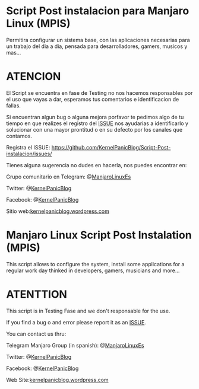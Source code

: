 # Script Post instalacion para Manjaro Linux (MPIS)

Permitira configurar un sistema base, con las aplicaciones necesarias para un trabajo del dia a dia, pensada para desarrolladores, gamers, musicos y mas...

# ATENCION

El Script se encuentra en fase de Testing no nos hacemos responsables por el uso que vayas a dar, esperamos tus comentarios e identificacion de fallas. 

Si encuentran algun bug o alguna mejora porfavor te pedimos algo de tu tiempo en que realizes el registro del [ISSUE](https://github.com/KernelPanicBlog/Script-Post-instalacion/issues/) nos ayudarias a identificarlo y solucionar con una mayor prontitud o en su defecto por los canales que contamos. 

Registra el ISSUE: https://github.com/KernelPanicBlog/Script-Post-instalacion/issues/ 


Tienes alguna sugerencia no dudes en hacerla, nos puedes encontrar en:

Grupo comunitario en Telegram:  @[ManjaroLinuxEs](https://telegram.me/manjarolinuxes)

Twitter: @[KernelPanicBlog](https://twitter.com/KernelPanicBlog)

Facebook: @[KernelPanicBlog](https://www.facebook.com/pages/Kernel-Panic-Blog/)

Sitio web:[kernelpanicblog.wordpress.com](https://kernelpanicblog.wordpress.com/)

# Manjaro Linux Script Post Instalation (MPIS)

This script allows to configure the system, install some applications for a regular work day thinked in developers, gamers, musicians and more...

# ATENTTION
This script is in Testing Fase and we don't responsable for the use.

If you find a bug o and error please report it as an [ISSUE](https://github.com/KernelPanicBlog/Script-Post-instalacion/issues/).

You can contact us thru:

Telegram Manjaro Group (in spanish):  @[ManjaroLinuxEs](https://telegram.me/manjarolinuxes)

Twitter: @[KernelPanicBlog](https://twitter.com/KernelPanicBlog)

Facebook: @[KernelPanicBlog](https://www.facebook.com/pages/Kernel-Panic-Blog/)

Web Site:[kernelpanicblog.wordpress.com](https://kernelpanicblog.wordpress.com/)
